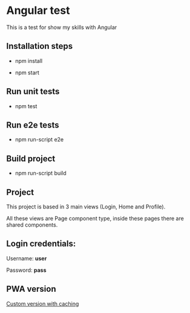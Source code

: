# Angular test

This is a test for show my skills with Angular

## Installation steps

- npm install

- npm start

## Run unit tests

- npm test

## Run e2e tests

- npm run-script e2e

## Build project

- npm run-script build

## Project

This project is based in 3 main views (Login, Home and Profile).

All these views are Page component type, inside these pages there are shared components.

## Login credentials:

Username: **user**

Password: **pass**
  
## PWA version

[Custom version with caching](https://github.com/harrinsonmb/angular-test/tree/PWA "Angular Creatures - Progressive Web Application")
